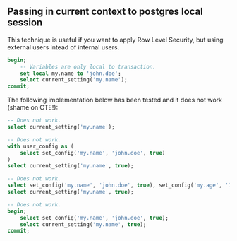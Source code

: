 ## Passing in current context to postgres local session

This technique is useful if you want to apply Row Level Security, but using external users intead of internal users.


```sql
begin;
	-- Variables are only local to transaction.
	set local my.name to 'john.doe';
	select current_setting('my.name');
commit;
```

The following implementation below has been tested and it does not work (shame on CTE!):
```sql
-- Does not work.
select current_setting('my.name');

-- Does not work.
with user_config as (
	select set_config('my.name', 'john.doe', true)
)
select current_setting('my.name', true);

-- Does not work.
select set_config('my.name', 'john.doe', true), set_config('my.age', '10', true);
select current_setting('my.name', true);

-- Does not work.
begin;
	select set_config('my.name', 'john.doe', true);
	select current_setting('my.name', true);
commit;
```
